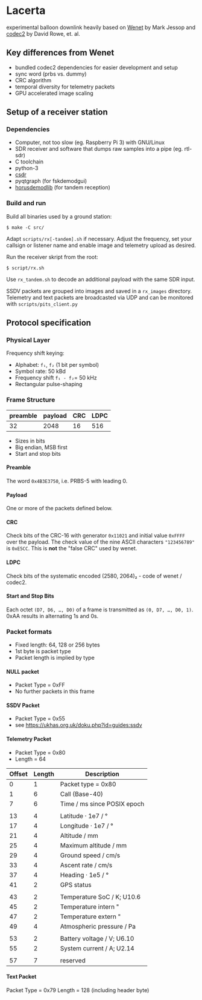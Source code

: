 Lacerta
=======

experimental balloon downlink
heavily based on [Wenet](https://github.com/projecthorus/wenet) by Mark Jessop
and [codec2](https://github.com/drowe67/codec2) by David Rowe, et. al.

Key differences from Wenet
--------------------------

- bundled codec2 dependencies for easier development and setup
- sync word (prbs vs. dummy)
- CRC algorithm
- temporal diversity for telemetry packets
- GPU accelerated image scaling

Setup of a receiver station
------------------------

### Dependencies

- Computer, not too slow (eg. Raspberry Pi 3) with GNU/Linux
- SDR receiver and software that dumps raw samples into a pipe (eg. rtl-sdr)
- C toolchain
- python-3
- [csdr](https://github.com/simonyiszk/csdr)
- pyqtgraph (for fskdemodgui)
- [horusdemodlib](https://github.com/projecthorus/horusdemodlib) (for tandem reception)

### Build and run

Build all binaries used by a ground station:

```
$ make -C src/
```

Adapt `scripts/rx[-tandem].sh` if necessary. Adjust the frequency, set your
callsign or listener name and enable image and telemetry upload as desired.

Run the receiver skript from the root:
```
$ script/rx.sh
```
Use `rx_tandem.sh` to decode an additional payload with the same SDR input.

SSDV packets are grouped into images and saved in a `rx_images` directory.
Telemetry and text packets are broadcasted via UDP and can be monitored with
`scripts/pits_client.py`

Protocol specification
----------------------

### Physical Layer

Frequency shift keying:
- Alphabet: `f₁`, `f₂` (1 bit per symbol)
- Symbol rate: 50 kBd 
- Frequency shift `f₁ - f₂`= 50 kHz
- Rectangular pulse-shaping

### Frame Structure

| preamble	| payload	| CRC	| LDPC	|
|-----------|---------|-----|-------|
| 32		| 2048		| 16	| 516	|

- Sizes in bits
- Big endian, MSB first
- Start and stop bits

#### Preamble

The word `0x4B3E3750`, i.e. PRBS-5 with leading 0.

#### Payload

One or more of the packets defined below.

#### CRC

Check bits of the CRC-16 with generator `0x11021` and initial value `0xFFFF`
over the payload. The check value of the nine ASCII characters `"123456789"` is
`0xE5CC`. This is **not** the "false CRC" used by wenet.

#### LDPC

Check bits of the systematic encoded (2580, 2064)₂ - code of wenet / codec2.

#### Start and Stop Bits

Each octet `(D7, D6, …, D0)` of a frame is transmitted as `(0, D7, …, D0, 1)`.
0xAA results in alternating 1s and 0s.

### Packet formats

- Fixed length: 64, 128 or 256 bytes
- 1st byte is packet type
- Packet length is implied by type

#### NULL packet

- Packet Type = 0xFF
- No further packets in this frame

#### SSDV Packet

- Packet Type = 0x55
- see <https://ukhas.org.uk/doku.php?id=guides:ssdv>

#### Telemetry Packet

- Packet Type = 0x80
- Length = 64

| Offset | Length | Description 		|
|--------|--------|-----------------------------|
|  0     | 1      | Packet type = 0x80		|
|  1     | 6      | Call (Base-40) 		|
|  7     | 6      | Time / ms since POSIX epoch |
|        |        |				|
| 13     | 4      | Latitude · 1e7 / °		|
| 17     | 4      | Longitude · 1e7 / °		|
| 21     | 4      | Altitude / mm		|
| 25     | 4      | Maximum altitude / mm	|
| 29     | 4      | Ground speed / cm/s		|
| 33     | 4      | Ascent rate	/ cm/s		|
| 37     | 4      | Heading · 1e5 / °		|
| 41     | 2      | GPS status			|
|        |        | 				|
| 43     | 2      | Temperature SoC / K; U10.6	|
| 45     | 2      | Temperature intern "	|
| 47     | 2      | Temperature extern "	|
| 49     | 4      | Atmospheric pressure / Pa	|
|        |        |				|
| 53     | 2      | Battery voltage / V; U6.10	|
| 55     | 2      | System current / A; U2.14	|
|        |        |				|
| 57     | 7      | reserved			|

#### Text Packet

Packet Type = 0x79
Length = 128 (including header byte)
